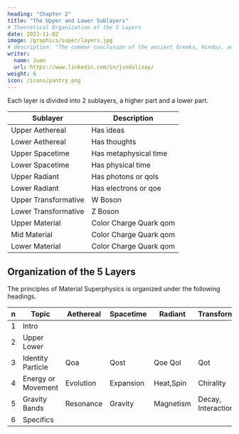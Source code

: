 ```yaml
---
heading: "Chapter 2"
title: "The Upper and Lower Sublayers"
# Theoretical Organization of the 5 Layers
date: 2023-11-02
image: /graphics/super/layers.jpg
# description: "The common conclusion of the ancient Greeks, Hindus, and Chinese"
writer:
  name: Juan
  url: https://www.linkedin.com/in/jundalisay/
weight: 6
icon: /icons/pantry.png
---
```



Each layer is divided into 2 sublayers, a higher part and a lower part. 

Sublayer | Description
--- | ---
Upper Aethereal | Has ideas
Lower Aethereal | Has thoughts
Upper Spacetime | Has metaphysical time
Lower Spacetime | Has physical time 
Upper Radiant | Has photons or qols
Lower Radiant | Has electrons or qoe
Upper Transformative | W Boson
Lower Transformative | Z Boson
Upper Material | Color Charge Quark qom 
Mid Material | Color Charge Quark qom
Lower Material | Color Charge Quark qom

<!-- Electroweak <-- Higgs  -->

 


## Organization of the 5 Layers

The principles of Material Superphysics is organized under the following headings.

n | Topic             | Aethereal | Spacetime | Radiant | Transformative | Material
--- | ---             | ---       | ---       | ---     | ---           | ---
1 | Intro             | 					|      			|			    |		            | 
2 | Upper Lower       |           |           |         |               | 
3 | Identity Particle | Qoa       | Qost      | Qoe Qol | Qot           | Qom
4 | Energy or Movement| Evolution | Expansion | Heat,Spin | Chirality 	| Strong Force 
5 | Gravity Bands 	  | Resonance | Gravity 	| Magnetism | Decay, Interaction| Fission
6 | Specifics 		    | 					|    			 |		     	|	             	| 


